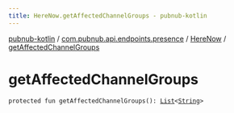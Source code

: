 ```yaml
---
title: HereNow.getAffectedChannelGroups - pubnub-kotlin
---
```


[pubnub-kotlin](../../index.html) / [com.pubnub.api.endpoints.presence](../index.html) / [HereNow](index.html) / [getAffectedChannelGroups](./get-affected-channel-groups.html)

# getAffectedChannelGroups

`protected fun getAffectedChannelGroups(): `[`List`](https://kotlinlang.org/api/latest/jvm/stdlib/kotlin.collections/-list/index.html)`<`[`String`](https://kotlinlang.org/api/latest/jvm/stdlib/kotlin/-string/index.html)`>`